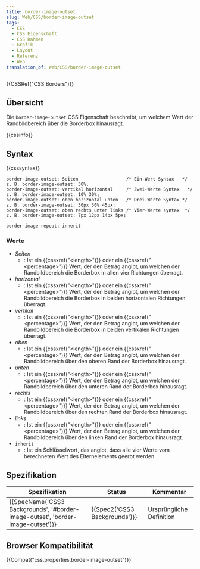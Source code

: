 ```yaml
---
title: border-image-outset
slug: Web/CSS/border-image-outset
tags:
  - CSS
  - CSS Eigenschaft
  - CSS Rahmen
  - Grafik
  - Layout
  - Referenz
  - Web
translation_of: Web/CSS/border-image-outset
---
```

{{CSSRef("CSS Borders")}}

## Übersicht

Die `border-image-outset` CSS Eigenschaft beschreibt, um welchem Wert der Randbildbereich über die Borderbox hinausragt.

{{cssinfo}}

## Syntax

{{csssyntax}}

    border-image-outset: Seiten                  /* Ein-Wert Syntax   */  z. B. border-image-outset: 30%;
    border-image-outset: vertikal horizontal     /* Zwei-Werte Syntax   */  z. B. border-image-outset: 10% 30%;
    border-image-outset: oben horizontal unten   /* Drei-Werte Syntax */  z. B. border-image-outset: 30px 30% 45px;
    border-image-outset: oben rechts unten links /* Vier-Werte syntax  */  z. B. border-image-outset: 7px 12px 14px 5px;

    border-image-repeat: inherit

### Werte

- _Seiten_
  - : Ist ein {{cssxref("&lt;length&gt;")}} oder ein {{cssxref("&lt;percentage&gt;")}} Wert, der den Betrag angibt, um welchen der Randbildbereich die Borderbox in allen vier Richtungen überragt.
- _horizontal_
  - : Ist ein {{cssxref("&lt;length&gt;")}} oder ein {{cssxref("&lt;percentage&gt;")}} Wert, der den Betrag angibt, um welchen der Randbildbereich die Borderbox in beiden horizontalen Richtungen überragt.
- _vertikal_
  - : Ist ein {{cssxref("&lt;length&gt;")}} oder ein {{cssxref("&lt;percentage&gt;")}} Wert, der den Betrag angibt, um welchen der Randbildbereich die Borderbox in beiden vertikalen Richtungen überragt.
- _oben_
  - : Ist ein {{cssxref("&lt;length&gt;")}} oder ein {{cssxref("&lt;percentage&gt;")}} Wert, der den Betrag angibt, um welchen der Randbildbereich über den oberen Rand der Borderbox hinausragt.
- _unten_
  - : Ist ein {{cssxref("&lt;length&gt;")}} oder ein {{cssxref("&lt;percentage&gt;")}} Wert, der den Betrag angibt, um welchen der Randbildbereich über den unteren Rand der Borderbox hinausragt.
- _rechts_
  - : Ist ein {{cssxref("&lt;length&gt;")}} oder ein {{cssxref("&lt;percentage&gt;")}} Wert, der den Betrag angibt, um welchen der Randbildbereich über den rechten Rand der Borderbox hinausragt.
- _links_
  - : Ist ein {{cssxref("&lt;length&gt;")}} oder ein {{cssxref("&lt;percentage&gt;")}} Wert, der den Betrag angibt, um welchen der Randbildbereich über den linken Rand der Borderbox hinausragt.
- `inherit`
  - : Ist ein Schlüsselwort, das angibt, dass alle vier Werte vom berechneten Wert des Elternelements geerbt werden.

## Spezifikation

| Spezifikation                                                                                            | Status                                   | Kommentar                |
| -------------------------------------------------------------------------------------------------------- | ---------------------------------------- | ------------------------ |
| {{SpecName('CSS3 Backgrounds', '#border-image-outset', 'border-image-outset')}} | {{Spec2('CSS3 Backgrounds')}} | Ursprüngliche Definition |

## Browser Kompatibilität

{{Compat("css.properties.border-image-outset")}}
